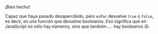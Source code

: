 ¡Bien hecho!

Capaz que haya pasado desapercibido, pero `esPar` devuelve `true` o `false`, es decir, es una función que devuelve booleanos. Eso significa que en JavaScript no sólo hay números, sino que también..... hay booleanos :stuck_out_tongue:. 
